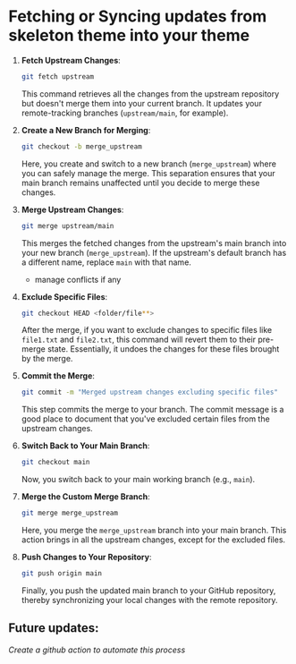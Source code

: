 # Fetching or Syncing updates from skeleton theme into your theme

1. **Fetch Upstream Changes**:
   ```bash
   git fetch upstream
   ```
   This command retrieves all the changes from the upstream repository but doesn't merge them into your current branch. It updates your remote-tracking branches (`upstream/main`, for example).

2. **Create a New Branch for Merging**:
   ```bash
   git checkout -b merge_upstream
   ```
   Here, you create and switch to a new branch (`merge_upstream`) where you can safely manage the merge. This separation ensures that your main branch remains unaffected until you decide to merge these changes.

3. **Merge Upstream Changes**:
   ```bash
   git merge upstream/main
   ```
   This merges the fetched changes from the upstream's main branch into your new branch (`merge_upstream`). If the upstream's default branch has a different name, replace `main` with that name.

   - manage conflicts if any

4. **Exclude Specific Files**:
   ```bash
   git checkout HEAD <folder/file**>
   ```
   After the merge, if you want to exclude changes to specific files like `file1.txt` and `file2.txt`, this command will revert them to their pre-merge state. Essentially, it undoes the changes for these files brought by the merge.

5. **Commit the Merge**:
   ```bash
   git commit -m "Merged upstream changes excluding specific files"
   ```
   This step commits the merge to your branch. The commit message is a good place to document that you've excluded certain files from the upstream changes.

6. **Switch Back to Your Main Branch**:
   ```bash
   git checkout main
   ```
   Now, you switch back to your main working branch (e.g., `main`).

7. **Merge the Custom Merge Branch**:
   ```bash
   git merge merge_upstream
   ```
   Here, you merge the `merge_upstream` branch into your main branch. This action brings in all the upstream changes, except for the excluded files.

8. **Push Changes to Your Repository**:
   ```bash
   git push origin main
   ```
   Finally, you push the updated main branch to your GitHub repository, thereby synchronizing your local changes with the remote repository.



## Future updates:

_Create a github action to automate this process_